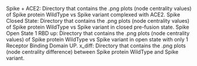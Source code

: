 Spike + ACE2: Directory that contains the .png plots (node centrality values) of Spike protein WildType vs Spike variant complexed with ACE2. 
Spike Closed State: Directory that contains the .png plots (node centrality values) of Spike protein WildType vs Spike variant in closed pre-fusion state. 
Spike Open State 1 RBD up: Directory that contains the .png plots (node centrality values) of Spike protein WildType vs Spike variant in open state with only 1 Receptor Binding Domain UP. 
x_diff: Directory that contains the .png plots (node centrality difference) between Spike protein WildType and Spike variant.  
